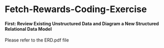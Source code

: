 # Fetch-Rewards-Coding-Exercise

#### First: Review Existing Unstructured Data and Diagram a New Structured Relational Data Model
Please refer to the ERD.pdf file

